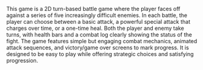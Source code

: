 This game is a 2D turn-based battle game where the player faces off against a series of five increasingly difficult enemies. In each battle, the player can choose between a basic attack, a powerful special attack that charges over time, or a one-time heal. Both the player and enemy take turns, with health bars and a combat log clearly showing the status of the fight. The game features simple but engaging combat mechanics, animated attack sequences, and victory/game over screens to mark progress. It is designed to be easy to play while offering strategic choices and satisfying progression.
